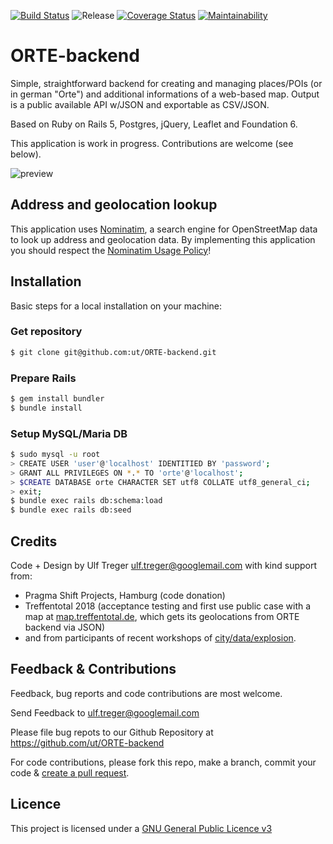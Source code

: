 [![Build Status](https://travis-ci.org/ut/ORTE-backend.svg?branch=master)](https://travis-ci.org/ut/ORTE-backend) ![Release](https://img.shields.io/badge/tag-v0.36-blue.svg) [![Coverage Status](https://coveralls.io/repos/github/ut/ORTE-backend/badge.svg?branch=master)](https://coveralls.io/github/ut/ORTE-backend?branch=master) [![Maintainability](https://api.codeclimate.com/v1/badges/ab3d16e763664a942d72/maintainability)](https://codeclimate.com/github/ut/ORTE-backend/maintainability)


# ORTE-backend

Simple, straightforward backend for creating and managing places/POIs (or in german "Orte") and additional informations of a web-based map. Output is a public available API w/JSON and exportable as CSV/JSON.

Based on Ruby on Rails 5, Postgres, jQuery, Leaflet and Foundation 6.

This application is work in progress. Contributions are welcome (see below).

![preview](https://raw.githubusercontent.com/ut/ORTE-backend/master/app/assets/images/ORTE-backend-dev-002.jpg)

## Address and geolocation lookup

This application uses [Nominatim](https://nominatim.openstreetmap.org/), a search engine for OpenStreetMap data to look up address and geolocation data. By implementing this application you should respect the [Nominatim Usage Policy](https://operations.osmfoundation.org/policies/nominatim/)!

## Installation

Basic steps for a local installation on your machine:

### Get repository

```bash
$ git clone git@github.com:ut/ORTE-backend.git
```
### Prepare Rails

```bash
$ gem install bundler
$ bundle install
```

### Setup MySQL/Maria DB

```bash
$ sudo mysql -u root
> CREATE USER 'user'@'localhost' IDENTITIED BY 'password';
> GRANT ALL PRIVILEGES ON *.* TO 'orte'@'localhost';
> $CREATE DATABASE orte CHARACTER SET utf8 COLLATE utf8_general_ci;
> exit;
$ bundle exec rails db:schema:load
$ bundle exec rails db:seed
```

## Credits

Code + Design by Ulf Treger <ulf.treger@googlemail.com> with kind support from:

* Pragma Shift Projects, Hamburg (code donation)
* Treffentotal 2018 (acceptance testing and first use public case with a map at [map.treffentotal.de](https://map.treffentotal.de), which gets its geolocations from ORTE backend via JSON) 
* and from participants of recent workshops of [city/data/explosion](https://citydataexplosion.tumblr.com/).

## Feedback & Contributions

Feedback, bug reports and code contributions are most welcome.

Send Feedback to ulf.treger@googlemail.com

Please file bug repots to our Github Repository at https://github.com/ut/ORTE-backend

For code contributions, please fork this repo, make a branch, commit your code & [create a pull request](https://help.github.com/en/articles/creating-a-pull-request).


## Licence

This project is licensed under a [GNU General Public Licence v3](https://github.com/ut/ORTE-backend/blob/master/LICENSE)
